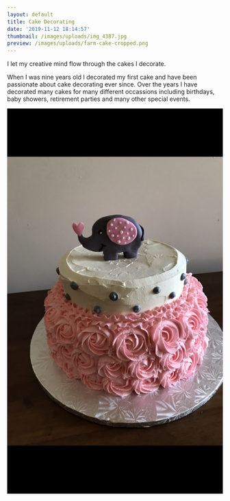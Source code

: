 ```yaml
---
layout: default
title: Cake Decorating
date: '2019-11-12 18:14:57'
thumbnail: /images/uploads/img_4387.jpg
preview: /images/uploads/farm-cake-cropped.png
---
```

I let my creative mind flow through the cakes I decorate.

When I was nine years old I decorated my first cake and have been passionate about cake decorating ever since. Over the years I have decorated many cakes for many different occassions including birthdays, baby showers, retirement parties and many other special events.

![Girl's Elephant Baby Shower Cake](/images/uploads/img_3458.png "Baby Shower Cake")
